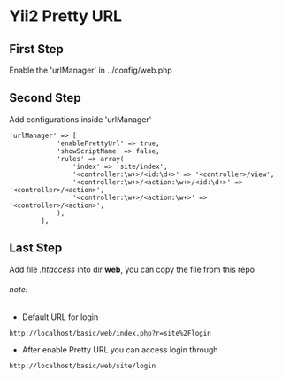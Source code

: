 # Yii2 Pretty URL

## First Step
Enable the 'urlManager' in ../config/web.php

## Second Step
Add configurations inside 'urlManager'

```
'urlManager' => [
            'enablePrettyUrl' => true,
            'showScriptName' => false,
            'rules' => array(
                'index' => 'site/index',
                '<controller:\w+>/<id:\d+>' => '<controller>/view',
                '<controller:\w+>/<action:\w+>/<id:\d+>' => '<controller>/<action>',
                '<controller:\w+>/<action:\w+>' => '<controller>/<action>',
            ),
        ],
```

## Last Step
Add file *.htaccess* into dir **web**, you can copy the file from this repo

###### note:
* Default URL for login
```
http://localhost/basic/web/index.php?r=site%2Flogin
```
* After enable Pretty URL you can access login through
```
http://localhost/basic/web/site/login
```
